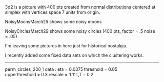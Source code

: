 3d2 is a picture with 400 pts created from normal distributions centered at simplex with vertices space 7 units from origin.   

NoisyMoonsMarch25 shows some noisy moons

NoisyCirclesMarch29 shows some noisy circles (400 pts, factor = .5 noise = .05) 




I'm leaving some pictures in here just for historical nostalgia.

I recently added some fixed data sets on which the clustering works.


----------------------------------
perm_circles_200_1 data : 
eta = 0.0075 
threshold = 0.05  
upperthreshold = 0.3 
rescale = 'L1'
t,T = 0.2 
